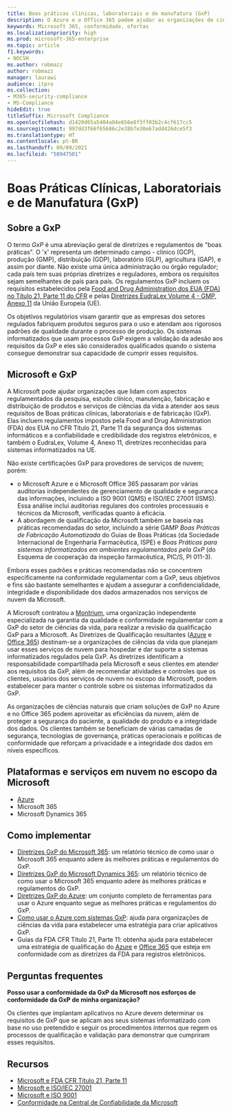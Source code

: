 ```yaml
---
title: Boas práticas clínicas, laboratoriais e de manufatura (GxP)
description: O Azure e o Office 365 podem ajudar as organizações de ciências biológicas a atender aos requisitos regulamentares da GxP.
keywords: Microsoft 365, conformidade, ofertas
ms.localizationpriority: high
ms.prod: microsoft-365-enterprise
ms.topic: article
f1.keywords:
- NOCSH
ms.author: robmazz
author: robmazz
manager: laurawi
audience: itpro
ms.collection:
- M365-security-compliance
- MS-Compliance
hideEdit: true
titleSuffix: Microsoft Compliance
ms.openlocfilehash: d1420d65a5404a04e656e8f3ff03b2c4cf617cc5
ms.sourcegitcommit: 997dd3f66f65686c2e38b7e30e67add426dce5f3
ms.translationtype: HT
ms.contentlocale: pt-BR
ms.lasthandoff: 09/09/2021
ms.locfileid: "58947501"
---
```

# <a name="good-clinical-laboratory-and-manufacturing-practices-gxp"></a>Boas Práticas Clínicas, Laboratoriais e de Manufatura (GxP)

## <a name="about-gxp"></a>Sobre a GxP

O termo *GxP* é uma abreviação geral de diretrizes e regulamentos de "boas práticas". O 'x' representa um determinado campo - clínico (GCP), produção (GMP), distribuição (GDP), laboratório (GLP), agricultura (GAP), e assim por diante. Não existe uma única administração ou órgão regulador; cada país tem suas próprias diretrizes e reguladores, embora os requisitos sejam semelhantes de país para país. Os regulamentos GxP incluem os requisitos estabelecidos pela [Food and Drug Administration dos EUA (FDA) no Título 21, Parte 11 do CFR](https://aka.ms/FDA-CFR) e pelas [Diretrizes EudraLex Volume 4 - GMP, Anexo 11](https://ec.europa.eu/health/documents/eudralex/vol-4_en) da União Europeia (UE).

Os objetivos regulatórios visam garantir que as empresas dos setores regulados fabriquem produtos seguros para o uso e atendam aos rigorosos padrões de qualidade durante o processo de produção. Os sistemas informatizados que usam processos GxP exigem a validação da adesão aos requisitos da GxP e eles são considerados qualificados quando o sistema consegue demonstrar sua capacidade de cumprir esses requisitos.

## <a name="microsoft-and-gxp"></a>Microsoft e GxP

A Microsoft pode ajudar organizações que lidam com aspectos regulamentados da pesquisa, estudo clínico, manutenção, fabricação e distribuição de produtos e serviços de ciências da vida a atender aos seus requisitos de Boas práticas clínicas, laboratoriais e de fabricação (GxP). Elas incluem regulamentos impostos pela Food and Drug Administration (FDA) dos EUA no CFR Título 21, Parte 11 da segurança dos sistemas informáticos e a confiabilidade e credibilidade dos registros eletrônicos, e também o EudraLex, Volume 4, Anexo 11, diretrizes reconhecidas para sistemas informatizados na UE.

Não existe certificações GxP para provedores de serviços de nuvem; porém:

- o Microsoft Azure e o Microsoft Office 365 passaram por várias auditorias independentes de gerenciamento de qualidade e segurança das informações, incluindo a ISO 9001 (QMS) e ISO/IEC 27001 (ISMS). Essa análise inclui auditorias regulares dos controles processuais e técnicos da Microsoft, verificadas quanto à eficácia.
- A abordagem de qualificação da Microsoft também se baseia nas práticas recomendadas do setor, incluindo a série GAMP *Boas Práticas de Fabricação Automatizada* do Guias de Boas Práticas (da Sociedade Internacional de Engenharia Farmacêutica, ISPE) e *Boas Práticas para sistemas informatizados em ambientes regulamentados pela GxP* (do Esquema de cooperação da inspeção farmacêutica, PIC/S, PI 011-3).

Embora esses padrões e práticas recomendadas não se concentrem especificamente na conformidade regulamentar com a GxP, seus objetivos e fins são bastante semelhantes e ajudam a assegurar a confidencialidade, integridade e disponibilidade dos dados armazenados nos serviços de nuvem da Microsoft.

A Microsoft contratou a [Montrium](https://www.montrium.com/), uma organização independente especializada na garantia da qualidade e conformidade regulamentar com a GxP do setor de ciências da vida, para realizar a revisão da qualificação GxP para a Microsoft. As Diretrizes de Qualificação resultantes ([Azure](https://aka.ms/gxpcompliance) e [Office 365](https://aka.ms/o365-qualification-guideline)) destinam-se a organizações de ciências da vida que planejam usar esses serviços de nuvem para hospedar e dar suporte a sistemas informatizados regulados pela GxP. As diretrizes identificam a responsabilidade compartilhada pela Microsoft e seus clientes em atender aos requisitos da GxP, além de recomendar atividades e controles que os clientes, usuários dos serviços de nuvem no escopo da Microsoft, podem estabelecer para manter o controle sobre os sistemas informatizados da GxP.

As organizações de ciências naturais que criam soluções de GxP no Azure e no Office 365 podem aproveitar as eficiências da nuvem, além de proteger a segurança do paciente, a qualidade do produto e a integridade dos dados. Os clientes também se beneficiam de várias camadas de segurança, tecnologias de governança, práticas operacionais e políticas de conformidade que reforçam a privacidade e a integridade dos dados em níveis específicos.

## <a name="microsoft-in-scope-cloud-platforms--services"></a>Plataformas e serviços em nuvem no escopo da Microsoft

- [Azure](https://aka.ms/AzureCompliance)
- Microsoft 365
- Microsoft Dynamics 365

## <a name="how-to-implement"></a>Como implementar

- [Diretrizes GxP do Microsoft 365](../downloads/microsoft-365-gxp-guidelines-july-2020.pdf): um relatório técnico de como usar o Microsoft 365 enquanto adere às melhores práticas e regulamentos do GxP.
- [Diretrizes GxP do Microsoft Dynamics 365](https://servicetrust.microsoft.com/ViewPage/MSComplianceGuide?command=Download&downloadType=Document&downloadId=fb579b09-0874-4197-a97e-a25992383482&docTab=4ce99610-c9c0-11e7-8c2c-f908a777fa4d_Compliance_Guides): um relatório técnico de como usar o Microsoft 365 enquanto adere às melhores práticas e regulamentos do GxP.
- [Diretrizes GxP do Azure](https://aka.ms/gxpcompliance): um conjunto completo de ferramentas para usar o Azure enquanto segue as melhores práticas e regulamentos do GxP.
- [Como usar o Azure com sistemas GxP](https://aka.ms/GXP-Azure-Strategies): ajuda para organizações de ciências da vida para estabelecer uma estratégia para criar aplicativos GxP.
- Guias da FDA CFR Título 21, Parte 11: obtenha ajuda para estabelecer uma estratégia de qualificação do [Azure](https://aka.ms/Azure-FDA-Guidelines) e [Office 365](https://aka.ms/o365-qualification-guideline) que esteja em conformidade com as diretrizes da FDA para registros eletrônicos.

## <a name="frequently-asked-questions"></a>Perguntas frequentes

**Posso usar a conformidade da GxP da Microsoft nos esforços de conformidade da GxP de minha organização?**

Os clientes que implantam aplicativos no Azure devem determinar os requisitos de GxP que se aplicam aos seus sistemas informatizado com base no uso pretendido e seguir os procedimentos internos que regem os processos de qualificação e validação para demonstrar que cumpriram esses requisitos.

## <a name="resources"></a>Recursos

- [Microsoft e FDA CFR Título 21, Parte 11](offering-fda-cfr-title-21-part-11.md)
- [Microsoft e ISO/IEC 27001](offering-iso-27001.md)
- [Microsoft e ISO 9001](offering-iso-9001.md)
- [Conformidade na Central de Confiabilidade da Microsoft](https://www.microsoft.com/trust-center/compliance/compliance-overview)
